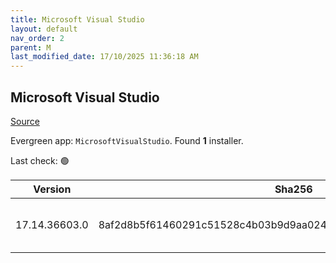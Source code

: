 ```yaml
---
title: Microsoft Visual Studio
layout: default
nav_order: 2
parent: M
last_modified_date: 17/10/2025 11:36:18 AM
---
```


## Microsoft Visual Studio

[Source](https://visualstudio.microsoft.com/)

Evergreen app: `MicrosoftVisualStudio`. Found **1** installer.

Last check: 🟢

| Version       | Sha256                                                           | Size    | URI                                                                                                                                                                                                                                                                                                                                                      |
| ------------- | ---------------------------------------------------------------- | ------- | -------------------------------------------------------------------------------------------------------------------------------------------------------------------------------------------------------------------------------------------------------------------------------------------------------------------------------------------------------- |
| 17.14.36603.0 | 8af2d8b5f61460291c51528c4b03b9d9aa0244eadfee40c8101f6ae5c850582e | 4461440 | [https://download.visualstudio.microsoft.com/download/pr/5967a899-96aa-47e2-a7c5-1b7192f292ee/8af2d8b5f61460291c51528c4b03b9d9aa0244eadfee40c8101f6ae5c850582e/vs_Setup.exe](https://download.visualstudio.microsoft.com/download/pr/5967a899-96aa-47e2-a7c5-1b7192f292ee/8af2d8b5f61460291c51528c4b03b9d9aa0244eadfee40c8101f6ae5c850582e/vs_Setup.exe) |
